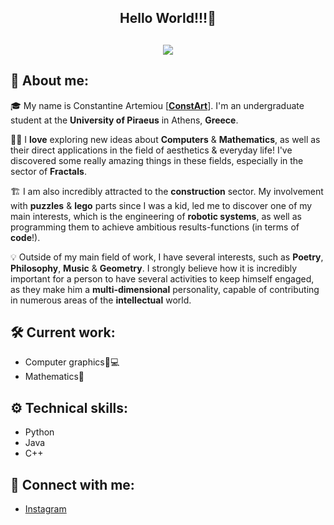 <h2 align = "center">Hello World!!!👋<h2> 

<p align="center">
  <img src="https://capsule-render.vercel.app/api?text=Hey Everyone!🕹️&animation=fadeIn&type=waving&color=gradient&height=100"/>
</p>

## 📝 About me:

🎓 My name is Constantine Artemiou [**<a href = "">ConstArt<a>**]. I'm an undergraduate student at the **University of Piraeus** in Athens, **Greece**.

🧑‍💻 I **love** exploring new ideas about **Computers** & **Mathematics**, as well as their direct applications in the field of aesthetics & everyday life! I've discovered some really amazing things in these fields, especially in the sector of **Fractals**.

🏗️ I am also incredibly attracted to the **construction** sector. My involvement with **puzzles** & **lego** parts since I was a kid, led me to discover one of my main interests, which is the engineering of **robotic systems**, as well as programming them to achieve ambitious results-functions (in terms of **code**!).

💡 Outside of my main field of work, I have several interests, such as **Poetry**, **Philosophy**, **Music** & **Geometry**. I strongly believe how it is incredibly important for a person to have several activities to keep himself engaged, as they make him a **multi-dimensional** personality, capable of contributing in numerous areas of the **intellectual** world.

## 🛠️ Current work:
- Computer graphics🎨💻
- Mathematics🔢

## ⚙️ Technical skills:
- Python
- Java
- C++

## 🤝 Connect with me:
- <a href = "https://www.instagram.com/const_art_sc/" alt = "const_art_sc | Instagram" target = "_blank"> Instagram <a>